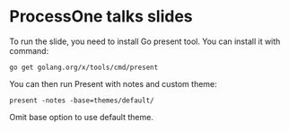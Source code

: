 # ProcessOne talks slides

To run the slide, you need to install Go present tool. You can
install it with command:

```
go get golang.org/x/tools/cmd/present
```

You can then run Present with notes and custom theme:

```
present -notes -base=themes/default/
```

Omit base option to use default theme.
